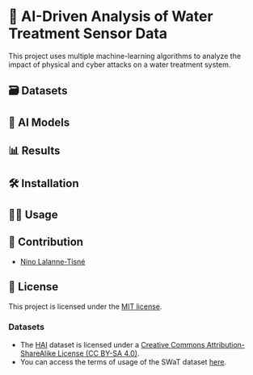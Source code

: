 # 🌊 AI-Driven Analysis of Water Treatment Sensor Data

This project uses multiple machine-learning algorithms to analyze the impact of physical and cyber attacks on a water treatment system.

## 🗃️ Datasets

## 🧠 AI Models

## 📊 Results

## 🛠 Installation

## 🧑‍💻 Usage

## 🤝 Contribution

- [Nino Lalanne-Tisné](https://github.com/ninolt)

## 📜 License

This project is licensed under the [MIT license](/LICENSE).

### Datasets

- The [HAI](https://github.com/icsdataset/hai) dataset is licensed under a [Creative Commons Attribution-ShareAlike License (CC BY-SA 4.0)](http://creativecommons.org/licenses/by-sa/4.0/). 
- You can access the terms of usage of the SWaT dataset [here](https://itrust.sutd.edu.sg/itrust-labs_datasets/dataset_info/).